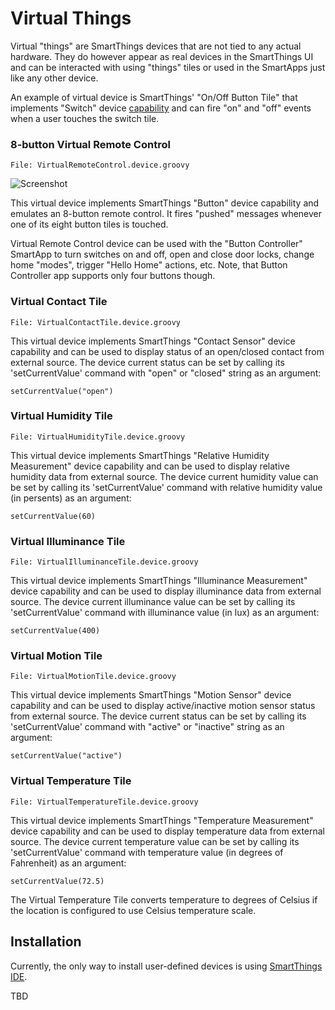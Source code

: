 Virtual Things
==============

Virtual "things" are SmartThings devices that are not tied to any actual
hardware. They do however appear as real devices in the SmartThings UI and
can be interacted with using "things" tiles or used in the SmartApps just
like any other device.

An example of virtual device is SmartThings' "On/Off Button Tile" that
implements "Switch" device
[capability](https://graph.api.smartthings.com/ide/doc/capabilities) and can
fire "on" and "off" events when a user touches the switch tile.


### 8-button Virtual Remote Control

    File: VirtualRemoteControl.device.groovy

![Screenshot](http://statusbits.github.io/images/VirtualRemoteControl.jpg)

This virtual device implements SmartThings "Button" device capability and
emulates an 8-button remote control. It fires "pushed" messages whenever one
of its eight button tiles is touched.

Virtual Remote Control device can be used with the "Button Controller"
SmartApp to turn switches on and off, open and close door locks, change
home "modes", trigger "Hello Home" actions, etc. Note, that Button
Controller app supports only four buttons though.


### Virtual Contact Tile

    File: VirtualContactTile.device.groovy

This virtual device implements SmartThings "Contact Sensor" device capability
and can be used to display status of an open/closed contact from external
source. The device current status can be set by calling its 'setCurrentValue'
command with "open" or "closed" string as an argument:

    setCurrentValue("open")


### Virtual Humidity Tile

    File: VirtualHumidityTile.device.groovy

This virtual device implements SmartThings "Relative Humidity Measurement"
device capability and can be used to display relative humidity data from
external source. The device current humidity value can be set by calling its
'setCurrentValue' command with relative humidity value (in persents) as an
argument:

    setCurrentValue(60)


### Virtual Illuminance Tile

    File: VirtualIlluminanceTile.device.groovy

This virtual device implements SmartThings "Illuminance Measurement" device
capability and can be used to display illuminance data from external source.
The device current illuminance value can be set by calling its
'setCurrentValue' command with illuminance value (in lux) as an argument:

    setCurrentValue(400)


### Virtual Motion Tile

    File: VirtualMotionTile.device.groovy

This virtual device implements SmartThings "Motion Sensor" device capability
and can be used to display active/inactive motion sensor status from external
source. The device current status can be set by calling its 'setCurrentValue'
command with "active" or "inactive" string as an argument:

    setCurrentValue("active")


### Virtual Temperature Tile

    File: VirtualTemperatureTile.device.groovy

This virtual device implements SmartThings "Temperature Measurement" device
capability and can be used to display temperature data from external source.
The device current temperature value can be set by calling its
'setCurrentValue' command with temperature value (in degrees of Fahrenheit)
as an argument:

    setCurrentValue(72.5)

The Virtual Temperature Tile converts temperature to degrees of Celsius if
the location is configured to use Celsius temperature scale.


Installation
------------

Currently, the only way to install user-defined devices is using
[SmartThings IDE](https://graph.api.smartthings.com).

TBD
